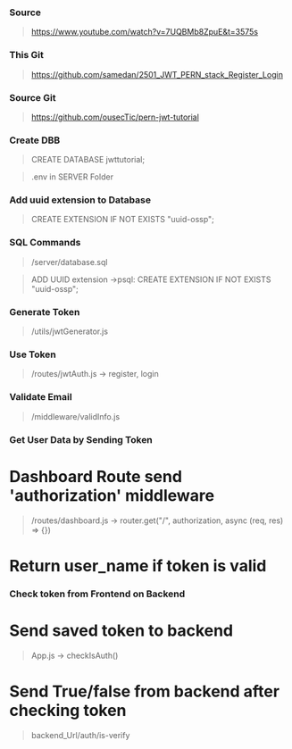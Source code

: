 ### Source

> https://www.youtube.com/watch?v=7UQBMb8ZpuE&t=3575s

### This Git

> https://github.com/samedan/2501_JWT_PERN_stack_Register_Login

### Source Git

> https://github.com/ousecTic/pern-jwt-tutorial

### Create DBB

> CREATE DATABASE jwttutorial;

> .env in SERVER Folder

### Add uuid extension to Database

> CREATE EXTENSION IF NOT EXISTS "uuid-ossp";

### SQL Commands

> /server/database.sql

> ADD UUID extension ->psql: CREATE EXTENSION IF NOT EXISTS "uuid-ossp";

### Generate Token

> /utils/jwtGenerator.js

### Use Token

> /routes/jwtAuth.js -> register, login

### Validate Email

> /middleware/validInfo.js

### Get User Data by Sending Token

# Dashboard Route send 'authorization' middleware

> /routes/dashboard.js -> router.get("/", authorization, async (req, res) => {})

# Return user_name if token is valid

### Check token from Frontend on Backend

# Send saved token to backend

> App.js -> checkIsAuth()

# Send True/false from backend after checking token

> backend_Url/auth/is-verify
